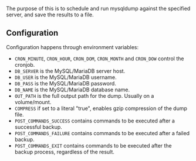The purpose of this is to schedule and run mysqldump against the specified server, and save the results to a file.

## Configuration
Configuration happens through environment variables:

* `CRON_MINUTE`, `CRON_HOUR`, `CRON_DOM`, `CRON_MONTH` and `CRON_DOW` control the cronjob.
* `DB_SERVER` is the MySQL/MariaDB server host.
* `DB_USER` is the MySQL/MariaDB username.
* `DB_PASS` is the MySQL/MariaDB password.
* `DB_NAME` is the MySQL/MariaDB database name.
* `OUT_PATH` is the full output path for the dump. Usually on a volume/mount.
* `COMPRESS` if set to a literal "true", enables gzip compression of the dump file.
* `POST_COMMANDS_SUCCESS` contains commands to be executed after a successful backup.
* `POST_COMMANDS_FAILURE` contains commands to be executed after a failed backup.
* `POST_COMMANDS_EXIT` contains commands to be executed after the backup process, regardless of the result.

